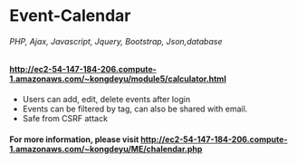 # Event-Calendar
###### PHP, Ajax, Javascript, Jquery, Bootstrap, Json,database ######
#### http://ec2-54-147-184-206.compute-1.amazonaws.com/~kongdeyu/module5/calculator.html ####

* Users can add, edit, delete events after login
* Events can be filtered by tag, can also be shared with email.
* Safe from CSRF attack

#### For more information, please visit http://ec2-54-147-184-206.compute-1.amazonaws.com/~kongdeyu/ME/chalendar.php ####
